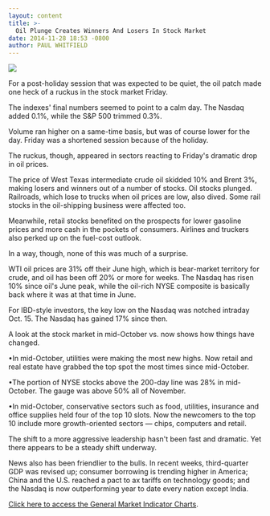 ```yaml
---
layout: content
title: >-
  Oil Plunge Creates Winners And Losers In Stock Market
date: 2014-11-28 18:53 -0800
author: PAUL WHITFIELD
---
```






![](https://www.investors.com/wp-content/uploads/ibd-migrated-images/MPv_141201_635527830651249785.png)









For a post-holiday session that was expected to be quiet, the oil patch made one heck of a ruckus in the stock market Friday.


The indexes' final numbers seemed to point to a calm day. The Nasdaq added 0.1%, while the S&P 500 trimmed 0.3%.


Volume ran higher on a same-time basis, but was of course lower for the day. Friday was a shortened session because of the holiday.


The ruckus, though, appeared in sectors reacting to Friday's dramatic drop in oil prices.


The price of West Texas intermediate crude oil skidded 10% and Brent 3%, making losers and winners out of a number of stocks. Oil stocks plunged. Railroads, which lose to trucks when oil prices are low, also dived. Some rail stocks in the oil-shipping business were affected too.


Meanwhile, retail stocks benefited on the prospects for lower gasoline prices and more cash in the pockets of consumers. Airlines and truckers also perked up on the fuel-cost outlook.


In a way, though, none of this was much of a surprise.


WTI oil prices are 31% off their June high, which is bear-market territory for crude, and oil has been off 20% or more for weeks. The Nasdaq has risen 10% since oil's June peak, while the oil-rich NYSE composite is basically back where it was at that time in June.


For IBD-style investors, the key low on the Nasdaq was notched intraday Oct. 15. The Nasdaq has gained 17% since then.


A look at the stock market in mid-October vs. now shows how things have changed.


•In mid-October, utilities were making the most new highs. Now retail and real estate have grabbed the top spot the most times since mid-October.


•The portion of NYSE stocks above the 200-day line was 28% in mid-October. The gauge was above 50% all of November.


•In mid-October, conservative sectors such as food, utilities, insurance and office supplies held four of the top 10 slots. Now the newcomers to the top 10 include more growth-oriented sectors — chips, computers and retail.


The shift to a more aggressive leadership hasn't been fast and dramatic. Yet there appears to be a steady shift underway.


News also has been friendlier to the bulls. In recent weeks, third-quarter GDP was revised up; consumer borrowing is trending higher in America; China and the U.S. reached a pact to ax tariffs on technology goods; and the Nasdaq is now outperforming year to date every nation except India.


[Click here to access the General Market Indicator Charts](https://www.investors.com/pdf/GMI_120114.pdf).




